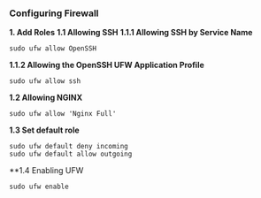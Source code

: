 ### Configuring Firewall ###
**1. Add Roles**
**1.1 Allowing SSH**
**1.1.1 Allowing SSH by Service Name**
```
sudo ufw allow OpenSSH
```
**1.1.2 Allowing the OpenSSH UFW Application Profile**
```
sudo ufw allow ssh
```

**1.2 Allowing NGINX**
```
sudo ufw allow 'Nginx Full'
```

**1.3 Set default role**
```
sudo ufw default deny incoming
sudo ufw default allow outgoing
```
**1.4 Enabling UFW
```
sudo ufw enable
```

